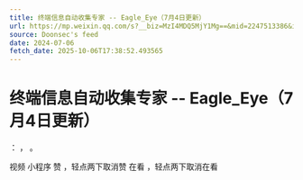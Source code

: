 ```yaml
---
title: 终端信息自动收集专家 -- Eagle_Eye（7月4日更新）
url: https://mp.weixin.qq.com/s?__biz=MzI4MDQ5MjY1Mg==&mid=2247513386&idx=1&sn=5c854968f9b1bf2a16cc6d425879e495
source: Doonsec's feed
date: 2024-07-06
fetch_date: 2025-10-06T17:38:52.493565
---
```


# 终端信息自动收集专家 -- Eagle_Eye（7月4日更新）

：
，
。

视频
小程序
赞
，轻点两下取消赞
在看
，轻点两下取消在看